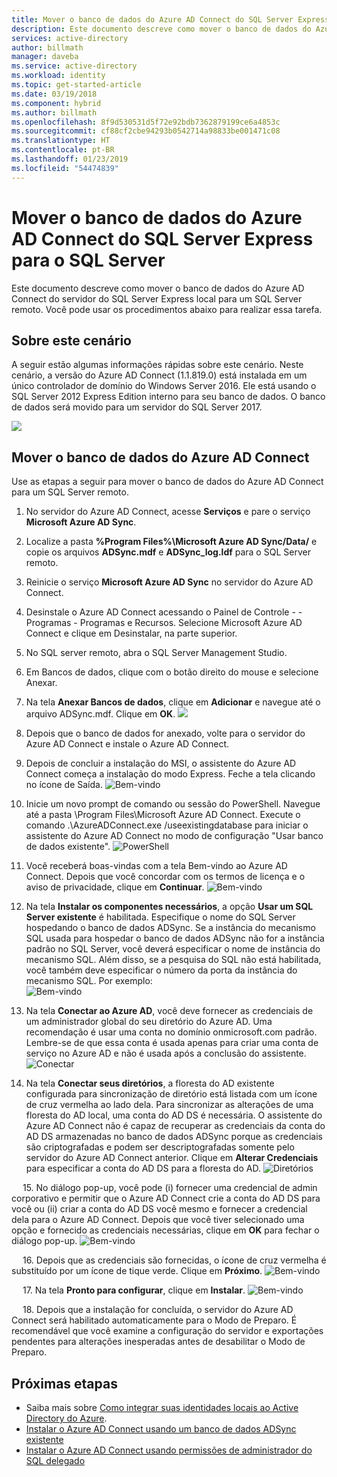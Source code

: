 ```yaml
---
title: Mover o banco de dados do Azure AD Connect do SQL Server Express para o SQL Server. | Microsoft Docs
description: Este documento descreve como mover o banco de dados do Azure AD Connect do servidor do SQL Server Express local para um SQL Server remoto.
services: active-directory
author: billmath
manager: daveba
ms.service: active-directory
ms.workload: identity
ms.topic: get-started-article
ms.date: 03/19/2018
ms.component: hybrid
ms.author: billmath
ms.openlocfilehash: 8f9d530531d5f72e92bdb7362879199ce6a4853c
ms.sourcegitcommit: cf88cf2cbe94293b0542714a98833be001471c08
ms.translationtype: HT
ms.contentlocale: pt-BR
ms.lasthandoff: 01/23/2019
ms.locfileid: "54474839"
---
```

# <a name="move-azure-ad-connect-database-from-sql-server-express-to-sql-server"></a>Mover o banco de dados do Azure AD Connect do SQL Server Express para o SQL Server 

Este documento descreve como mover o banco de dados do Azure AD Connect do servidor do SQL Server Express local para um SQL Server remoto.  Você pode usar os procedimentos abaixo para realizar essa tarefa.

## <a name="about-this-scenario"></a>Sobre este cenário
A seguir estão algumas informações rápidas sobre este cenário.  Neste cenário, a versão do Azure AD Connect (1.1.819.0) está instalada em um único controlador de domínio do Windows Server 2016.  Ele está usando o SQL Server 2012 Express Edition interno para seu banco de dados.  O banco de dados será movido para um servidor do SQL Server 2017.

![](media/how-to-connect-install-move-db/move1.png)

## <a name="move-the-azure-ad-connect-database"></a>Mover o banco de dados do Azure AD Connect
Use as etapas a seguir para mover o banco de dados do Azure AD Connect para um SQL Server remoto.

1.  No servidor do Azure AD Connect, acesse **Serviços** e pare o serviço **Microsoft Azure AD Sync**.
2. Localize a pasta **%Program Files%\Microsoft Azure AD Sync/Data/** e copie os arquivos **ADSync.mdf** e **ADSync_log.ldf** para o SQL Server remoto.
3. Reinicie o serviço **Microsoft Azure AD Sync** no servidor do Azure AD Connect.
4. Desinstale o Azure AD Connect acessando o Painel de Controle - - Programas - Programas e Recursos.  Selecione Microsoft Azure AD Connect e clique em Desinstalar, na parte superior.
5. No SQL server remoto, abra o SQL Server Management Studio.
6. Em Bancos de dados, clique com o botão direito do mouse e selecione Anexar.
7. Na tela **Anexar Bancos de dados**, clique em **Adicionar** e navegue até o arquivo ADSync.mdf.  Clique em **OK**.
![](media/how-to-connect-install-move-db/move2.png)

8. Depois que o banco de dados for anexado, volte para o servidor do Azure AD Connect e instale o Azure AD Connect.
9. Depois de concluir a instalação do MSI, o assistente do Azure AD Connect começa a instalação do modo Express. Feche a tela clicando no ícone de Saída.
![Bem-vindo](./media/how-to-connect-install-move-db/db1.png)
10. Inicie um novo prompt de comando ou sessão do PowerShell. Navegue até a pasta <drive>\Program Files\Microsoft Azure AD Connect. Execute o comando .\AzureADConnect.exe /useexistingdatabase para iniciar o assistente do Azure AD Connect no modo de configuração "Usar banco de dados existente".
![PowerShell](./media/how-to-connect-install-move-db/db2.png)
11. Você receberá boas-vindas com a tela Bem-vindo ao Azure AD Connect. Depois que você concordar com os termos de licença e o aviso de privacidade, clique em **Continuar**.
![Bem-vindo](./media/how-to-connect-install-move-db/db3.png)
12. Na tela **Instalar os componentes necessários**, a opção **Usar um SQL Server existente** é habilitada. Especifique o nome do SQL Server hospedando o banco de dados ADSync. Se a instância do mecanismo SQL usada para hospedar o banco de dados ADSync não for a instância padrão no SQL Server, você deverá especificar o nome de instância do mecanismo SQL. Além disso, se a pesquisa do SQL não está habilitada, você também deve especificar o número da porta da instância do mecanismo SQL. Por exemplo:          
![Bem-vindo](./media/how-to-connect-install-move-db/db4.png)           

13. Na tela **Conectar ao Azure AD**, você deve fornecer as credenciais de um administrador global do seu diretório do Azure AD. Uma recomendação é usar uma conta no domínio onmicrosoft.com padrão. Lembre-se de que essa conta é usada apenas para criar uma conta de serviço no Azure AD e não é usada após a conclusão do assistente.
![Conectar](./media/how-to-connect-install-move-db/db5.png)
 
14. Na tela **Conectar seus diretórios**, a floresta do AD existente configurada para sincronização de diretório está listada com um ícone de cruz vermelha ao lado dela. Para sincronizar as alterações de uma floresta do AD local, uma conta do AD DS é necessária. O assistente do Azure AD Connect não é capaz de recuperar as credenciais da conta do AD DS armazenadas no banco de dados ADSync porque as credenciais são criptografadas e podem ser descriptografadas somente pelo servidor do Azure AD Connect anterior. Clique em **Alterar Credenciais** para especificar a conta do AD DS para a floresta do AD.
![Diretórios](./media/how-to-connect-install-move-db/db6.png)
 
 
15. No diálogo pop-up, você pode (i) fornecer uma credencial de admin corporativo e permitir que o Azure AD Connect crie a conta do AD DS para você ou (ii) criar a conta do AD DS você mesmo e fornecer a credencial dela para o Azure AD Connect. Depois que você tiver selecionado uma opção e fornecido as credenciais necessárias, clique em **OK** para fechar o diálogo pop-up.
![Bem-vindo](./media/how-to-connect-install-move-db/db7.png)
 
 
16. Depois que as credenciais são fornecidas, o ícone de cruz vermelha é substituído por um ícone de tique verde. Clique em **Próximo**.
![Bem-vindo](./media/how-to-connect-install-move-db/db8.png)
 
 
17. Na tela **Pronto para configurar**, clique em **Instalar**.
![Bem-vindo](./media/how-to-connect-install-move-db/db9.png)
 
 
18. Depois que a instalação for concluída, o servidor do Azure AD Connect será habilitado automaticamente para o Modo de Preparo. É recomendável que você examine a configuração do servidor e exportações pendentes para alterações inesperadas antes de desabilitar o Modo de Preparo. 

## <a name="next-steps"></a>Próximas etapas

- Saiba mais sobre [Como integrar suas identidades locais ao Active Directory do Azure](whatis-hybrid-identity.md).
- [Instalar o Azure AD Connect usando um banco de dados ADSync existente](how-to-connect-install-existing-database.md)
- [Instalar o Azure AD Connect usando permissões de administrador do SQL delegado](how-to-connect-install-sql-delegation.md)

